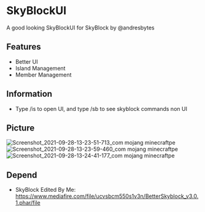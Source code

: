 # SkyBlockUI
A good looking SkyBlockUI for SkyBlock by @andresbytes

## Features
- Better UI
- Island Management
- Member Management

## Information
- Type /is to open UI, and type /sb to see skyblock commands non UI

## Picture
![Screenshot_2021-09-28-13-23-51-713_com mojang minecraftpe](https://user-images.githubusercontent.com/62336632/135079747-03b1a20e-327a-4405-afc6-4a6bc8f6b1bf.jpg)
![Screenshot_2021-09-28-13-23-59-460_com mojang minecraftpe](https://user-images.githubusercontent.com/62336632/135079903-eb4ea5d2-7a42-4809-9730-85a8816bc155.jpg)
![Screenshot_2021-09-28-13-24-41-177_com mojang minecraftpe](https://user-images.githubusercontent.com/62336632/135080050-5e508407-3ab5-46d3-8577-aea211395565.jpg) 

## Depend
- SkyBlock Edited By Me: https://www.mediafire.com/file/ucvsbcm550s1v3n/BetterSkyblock_v3.0.1.phar/file
